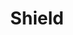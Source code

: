 ---
title: "Shield"
index:
  - shield
permalink: /spells/shield/
tags:
  - Spell
  - 1st Level
  - Abjuration
available_for:
  - Sorcerer
  - Wizard
level: "1st Level"
school: "Abjuration"
comp:
  - V
  - S
duration: "1 Round"
cast_time: "1 Reaction"
reaction: "which you take when you are hit by an attack or targeted by the magic missile spell"
description: |
  An invisible barrier of magical force appears and protects you. Until the start of your next turn, you have a +5 bonus to AC, including against the triggering attack, and you take no damage from magic missile.
excerpt: "An invisible barrier of magical force appears and protects you."
source: "Basic Rules"
---